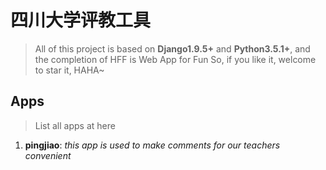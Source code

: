 # 四川大学评教工具
> All of this project is based on **Django1.9.5+** and **Python3.5.1+**, and the completion of HFF is Web App for Fun
> So, if you like it, welcome to star it, HAHA~

## Apps
> List all apps at here

1. **pingjiao**: *this app is used to make comments for our teachers convenient*
